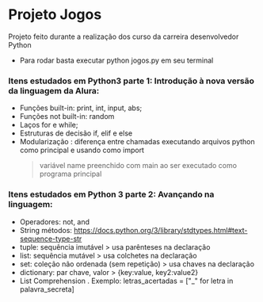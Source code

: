 # Projeto Jogos

Projeto feito durante a realização dos curso da carreira desenvolvedor Python

* Para rodar basta executar python jogos.py em seu terminal

### Itens estudados em Python3 parte 1: Introdução à nova versão da linguagem da Alura:

* Funções built-in: print, int, input, abs;
* Funções not built-in: random
* Laços for e while;
* Estruturas de decisão if, elif e else
* Modularização : diferença entre chamadas executando arquivos python como principal e usando como import
    > variável name preenchido com main ao ser executado como programa principal
 
 ### Itens estudados em Python 3 parte 2: Avançando na linguagem:
 
 * Operadores: not, and
 * String métodos: https://docs.python.org/3/library/stdtypes.html#text-sequence-type-str
 * tuple: sequência imutável > usa parênteses na declaração
 * list: sequência mutável > usa colchetes na declaração
 * set: coleção não ordenada (sem repetição) > usa chaves na declaração
 * dictionary: par chave, valor > {key:value, key2:value2}
 * List Comprehension . Exemplo: letras_acertadas = ["_" for letra in palavra_secreta]